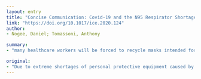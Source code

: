 ```yaml
---
layout: entry
title: "Concise Communication: Covid-19 and the N95 Respirator Shortage: Closing the Gap"
link: "https://doi.org/10.1017/ice.2020.124"
author:
- Nogee, Daniel; Tomassoni, Anthony

summary:
- "many healthcare workers will be forced to recycle masks intended for disposal after a single use. We propose investigating the use of ultraviolet germicidal irradiation to sterilize masks of SARS-CoV-2 for safer re-use. The COVID-19 pandemic caused extreme shortages of personal protective equipment. Many health workers will have to recycle protective masks."

original:
- "Due to extreme shortages of personal protective equipment caused by the COVID-19 pandemic, many healthcare workers will be forced to recycle protective masks intended for disposal after a single use. We propose investigating the use of ultraviolet germicidal irradiation to sterilize masks of SARS-CoV-2 for safer re-use."
---
```


